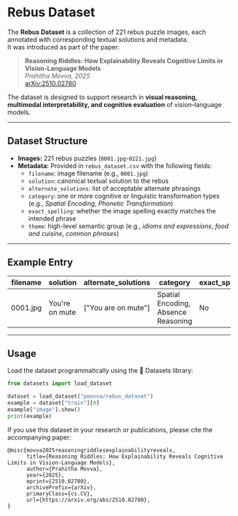 # Rebus Dataset

The **Rebus Dataset** is a collection of 221 rebus puzzle images, each annotated with corresponding textual solutions and metadata.  
It was introduced as part of the paper:

> **Reasoning Riddles: How Explainability Reveals Cognitive Limits in Vision-Language Models**  
> *Prahitha Movva, 2025*  
> [arXiv:2510.02780](https://arxiv.org/abs/2510.02780)

The dataset is designed to support research in **visual reasoning, multimodal interpretability, and cognitive evaluation** of vision–language models.

---

## Dataset Structure

- **Images:** 221 rebus puzzles (`0001.jpg`-`0221.jpg`)
- **Metadata:** Provided in `rebus_dataset.csv` with the following fields:
  - `filename`: image filename (e.g., `0001.jpg`)
  - `solution`: canonical textual solution to the rebus
  - `alternate_solutions`: list of acceptable alternate phrasings
  - `category`: one or more cognitive or linguistic transformation types (e.g., *Spatial Encoding*, *Phonetic Transformation*)
  - `exact_spelling`: whether the image spelling exactly matches the intended phrase
  - `theme`: high-level semantic group (e.g., *idioms and expressions*, *food and cuisine*, *common phrases*)

---

## Example Entry

| filename | solution | alternate_solutions | category | exact_spelling | theme |
|-----------|-----------|--------------------|-----------|----------------|--------|
| 0001.jpg  | You're on mute | ["You are on mute"] | Spatial Encoding, Absence Reasoning | No | common_phrase |
---
## Usage
Load the dataset programmatically using the 🤗 Datasets library:
```python
from datasets import load_dataset

dataset = load_dataset("pmovva/rebus_dataset")
example = dataset["train"][0]
example["image"].show()
print(example)
```
If you use this dataset in your research or publications, please cite the accompanying paper:
```
@misc{movva2025reasoningriddlesexplainabilityreveals,
      title={Reasoning Riddles: How Explainability Reveals Cognitive Limits in Vision-Language Models}, 
      author={Prahitha Movva},
      year={2025},
      eprint={2510.02780},
      archivePrefix={arXiv},
      primaryClass={cs.CV},
      url={https://arxiv.org/abs/2510.02780},
}
```
